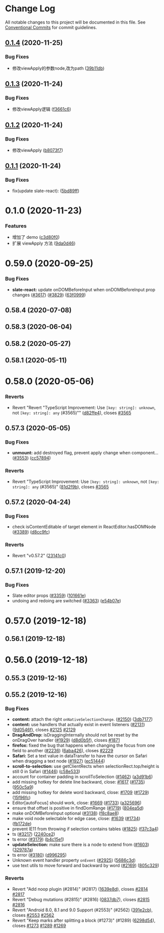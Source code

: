 # Change Log

All notable changes to this project will be documented in this file.
See [Conventional Commits](https://conventionalcommits.org) for commit guidelines.

## [0.1.4](https://github.com/solidoc/iffe-react/compare/@solidoc/slate-react@0.1.3...@solidoc/slate-react@0.1.4) (2020-11-25)


### Bug Fixes

* 修改viewApply的参数node,改为path ([39b11db](https://github.com/solidoc/iffe-react/commit/39b11db3819fa221e8927e3919aa4930ad93569a))





## [0.1.3](https://github.com/solidoc/iffe-react/compare/@solidoc/slate-react@0.1.2...@solidoc/slate-react@0.1.3) (2020-11-24)


### Bug Fixes

* 修改viewApply逻辑 ([f3661c6](https://github.com/solidoc/iffe-react/commit/f3661c6357ccf379f52ef69fc04116e5cf72fb2c))





## [0.1.2](https://github.com/solidoc/iffe-react/compare/@solidoc/slate-react@0.1.1...@solidoc/slate-react@0.1.2) (2020-11-24)


### Bug Fixes

* 修改viewApply ([b8073f7](https://github.com/solidoc/iffe-react/commit/b8073f755c4205e689bfc8a98bd1171d48b72b3a))





## [0.1.1](https://github.com/solidoc/iffe-react/compare/@solidoc/slate-react@0.1.0...@solidoc/slate-react@0.1.1) (2020-11-24)


### Bug Fixes

* fix(update slate-react): ([5bd89ff](https://github.com/solidoc/iffe-react/commit/5bd89ff94090479d6257aff9b2fb674fe9a82cb8))





# 0.1.0 (2020-11-23)

### Features

- 增加了 demo ([c3d80f0](https://github.com/solidoc/iffe-react/commit/c3d80f063a07599ba1ac1f96364ab9986cdd2281))
- 扩展 viewApply 方法 ([9da0d46](https://github.com/solidoc/iffe-react/commit/9da0d467422aefe3ec91adc61ac8a0d9830ae3f4))

# 0.59.0 (2020-09-25)

### Bug Fixes

- **slate-react:** update onDOMBeforeInput when onDOMBeforeInput prop changes ([#3617](https://github.com/solidoc/iffe-react/issues/3617)) ([#3829](https://github.com/solidoc/iffe-react/issues/3829)) ([63f0999](https://github.com/solidoc/iffe-react/commit/63f099952ea36af355dab6a84b1dffd29b46f27e))

## 0.58.4 (2020-07-08)

## 0.58.3 (2020-06-04)

## 0.58.2 (2020-05-27)

## 0.58.1 (2020-05-11)

# 0.58.0 (2020-05-06)

### Reverts

- Revert "Revert "TypeScript Improvement: Use `[key: string]: unknown`, not `[key: string]: any` (#3565)"" ([d82ffe4](https://github.com/solidoc/iffe-react/commit/d82ffe49a5253de08adab8f36ac7f07879037977)), closes [#3565](https://github.com/solidoc/iffe-react/issues/3565)

## 0.57.3 (2020-05-05)

### Bug Fixes

- **unmount:** add destroyed flag, prevent apply change when component… ([#3553](https://github.com/solidoc/iffe-react/issues/3553)) ([cc57894](https://github.com/solidoc/iffe-react/commit/cc57894f9813b5c2a44499a128d850431bd9ae98))

### Reverts

- Revert "TypeScript Improvement: Use `[key: string]: unknown`, not `[key: string]: any` (#3565)" ([81d2f9b](https://github.com/solidoc/iffe-react/commit/81d2f9bb8f6a78590d7868deb289ec36fb208629)), closes [#3565](https://github.com/solidoc/iffe-react/issues/3565)

## 0.57.2 (2020-04-24)

### Bug Fixes

- check isContentEditable of target element in ReactEditor.hasDOMNode ([#3389](https://github.com/solidoc/iffe-react/issues/3389)) ([d8cc9fc](https://github.com/solidoc/iffe-react/commit/d8cc9fc46b6f247093c66d55652aced0b885348a))

### Reverts

- Revert "v0.57.2" ([23141c0](https://github.com/solidoc/iffe-react/commit/23141c046bf7cd00e71a186f8d63e7c2ad9f1f6e))

## 0.57.1 (2019-12-20)

### Bug Fixes

- Slate editor props ([#3359](https://github.com/solidoc/iffe-react/issues/3359)) ([101661e](https://github.com/solidoc/iffe-react/commit/101661ee27b53a228407173b0f8fdfd1a5f901d4))
- undoing and redoing are switched ([#3363](https://github.com/solidoc/iffe-react/issues/3363)) ([e54b07e](https://github.com/solidoc/iffe-react/commit/e54b07eba8ab23a8c26b275f77e8ec207f8c9b55))

# 0.57.0 (2019-12-18)

## 0.56.1 (2019-12-18)

# 0.56.0 (2019-12-18)

## 0.55.3 (2019-12-16)

## 0.55.2 (2019-12-16)

### Bug Fixes

- **content:** attach the right `onNativeSelectionChange`. ([#2150](https://github.com/solidoc/iffe-react/issues/2150)) ([3db7177](https://github.com/solidoc/iffe-react/commit/3db717761e8c4e553c2c259dcff415e8f79ebe4d))
- **content:** use handlers that actually exist in event listeners ([#2131](https://github.com/solidoc/iffe-react/issues/2131)) ([9d0546f](https://github.com/solidoc/iffe-react/commit/9d0546fad3a69e1c7aff318f69fa39c2e7a75149)), closes [#2125](https://github.com/solidoc/iffe-react/issues/2125) [#2129](https://github.com/solidoc/iffe-react/issues/2129)
- **DragAndDrop:** isDraggingInternally should not be reset by the onDragOver handler ([#1929](https://github.com/solidoc/iffe-react/issues/1929)) ([d8d0b5f](https://github.com/solidoc/iffe-react/commit/d8d0b5ff3c4f858b40bd5d4b259a684a01a55187)), closes [#1871](https://github.com/solidoc/iffe-react/issues/1871)
- **firefox:** fixed the bug that happens when changing the focus from one field to another ([#2236](https://github.com/solidoc/iffe-react/issues/2236)) ([6aba426](https://github.com/solidoc/iffe-react/commit/6aba4260f84a4ffe6ccbe60078c95f7c39a8a6c0)), closes [#2229](https://github.com/solidoc/iffe-react/issues/2229)
- **Safari:** Set a text value in dataTransfer to have the cursor on Safari when dragging a text node ([#1927](https://github.com/solidoc/iffe-react/issues/1927)) ([ec51444](https://github.com/solidoc/iffe-react/commit/ec51444df18958131696325d1454c15767c209b1))
- **scroll-to-selection:** use getClientRects when selectionRect.top/height is still 0 in Safari ([#1446](https://github.com/solidoc/iffe-react/issues/1446)) ([c58e533](https://github.com/solidoc/iffe-react/commit/c58e53364f6f30d68d26022a3a68b88b75d9463e))
- account for container padding in scrollToSelection ([#1462](https://github.com/solidoc/iffe-react/issues/1462)) ([a3d91b6](https://github.com/solidoc/iffe-react/commit/a3d91b6daae95642f19fd2b2fd7e3308c88113ac))
- add missing hotkey for delete line backward, close: [#1617](https://github.com/solidoc/iffe-react/issues/1617) ([#1735](https://github.com/solidoc/iffe-react/issues/1735)) ([950c5a9](https://github.com/solidoc/iffe-react/commit/950c5a92e1e3b19318b457eff3151d8bf39b87de))
- add missing hotkey for delete word backward, close: [#1709](https://github.com/solidoc/iffe-react/issues/1709) ([#1729](https://github.com/solidoc/iffe-react/issues/1729)) ([15f96fc](https://github.com/solidoc/iffe-react/commit/15f96fcfceecfcbbde4c7667f881d3efa46bb95f))
- Editor[autoFocus] should work, close: [#1669](https://github.com/solidoc/iffe-react/issues/1669) ([#1733](https://github.com/solidoc/iffe-react/issues/1733)) ([a325696](https://github.com/solidoc/iffe-react/commit/a3256963396364986ec91e9d0b4fe5b6a5497c4c))
- ensure that offset is positive in findDomRange ([#1719](https://github.com/solidoc/iffe-react/issues/1719)) ([804ea5d](https://github.com/solidoc/iffe-react/commit/804ea5d4d00312e5021c90ceaa81d6ac3f529027))
- make onDOMBeforeInput optional ([#3138](https://github.com/solidoc/iffe-react/issues/3138)) ([f8c8ae8](https://github.com/solidoc/iffe-react/commit/f8c8ae85964e76869e1ebafa3947953f154f1542))
- make void node selectable for edge case, close: [#1639](https://github.com/solidoc/iffe-react/issues/1639) ([#1734](https://github.com/solidoc/iffe-react/issues/1734)) ([fb172de](https://github.com/solidoc/iffe-react/commit/fb172dec6fdbb9b38037fb8e11814b6385588513))
- prevent IE11 from throwing if selection contains tables ([#1825](https://github.com/solidoc/iffe-react/issues/1825)) ([f37c3a4](https://github.com/solidoc/iffe-react/commit/f37c3a4776bbb49c3b5c123b3ea392431ea9c21f))
- ts ([#3217](https://github.com/solidoc/iffe-react/issues/3217)) ([2240ce2](https://github.com/solidoc/iffe-react/commit/2240ce227420f6d10888654d633861efa99be2e0))
- ts error ([#3179](https://github.com/solidoc/iffe-react/issues/3179)) ([b4c15e1](https://github.com/solidoc/iffe-react/commit/b4c15e13c10710ec1f55e2d2c6e66076adb2b8df))
- **updateSelection:** make sure there is a node to extend from ([#1603](https://github.com/solidoc/iffe-react/issues/1603)) ([329787a](https://github.com/solidoc/iffe-react/commit/329787a07a9fcd8b94f0015ba5ecb0bca3103d88))
- ts error ([#3180](https://github.com/solidoc/iffe-react/issues/3180)) ([d996295](https://github.com/solidoc/iffe-react/commit/d99629517dfb681f49c348100c37311131777677))
- Unknown event handler property `onEvent` ([#2925](https://github.com/solidoc/iffe-react/issues/2925)) ([5686c3d](https://github.com/solidoc/iffe-react/commit/5686c3d8cc9b623807ec740d2d996f6b11d18054))
- use text utils to move forward and backward by word ([#2169](https://github.com/solidoc/iffe-react/issues/2169)) ([805c329](https://github.com/solidoc/iffe-react/commit/805c329e5d9af21fb6286e7811c2689872e3a7f2))

### Reverts

- Revert "Add noop plugin (#2814)" (#2817) ([1639e8d](https://github.com/solidoc/iffe-react/commit/1639e8da49693775b5895392985b554027b055b2)), closes [#2814](https://github.com/solidoc/iffe-react/issues/2814) [#2817](https://github.com/solidoc/iffe-react/issues/2817)
- Revert "Debug mutations (#2815)" (#2816) ([0837db7](https://github.com/solidoc/iffe-react/commit/0837db7ce093d0f27404d1fb183d628f5188a1e4)), closes [#2815](https://github.com/solidoc/iffe-react/issues/2815) [#2816](https://github.com/solidoc/iffe-react/issues/2816)
- Revert "Android 8.0, 8.1 and 9.0 Support (#2553)" (#2562) ([391e2cb](https://github.com/solidoc/iffe-react/commit/391e2cba67adf5a36b95079be25808d96ad03238)), closes [#2553](https://github.com/solidoc/iffe-react/issues/2553) [#2562](https://github.com/solidoc/iffe-react/issues/2562)
- Revert "Keep marks after splitting a block (#1273)" (#1289) ([6298d54](https://github.com/solidoc/iffe-react/commit/6298d5442d560600f01c5032a4825e84fb86bc9f)), closes [#1273](https://github.com/solidoc/iffe-react/issues/1273) [#1289](https://github.com/solidoc/iffe-react/issues/1289) [#1269](https://github.com/solidoc/iffe-react/issues/1269)

